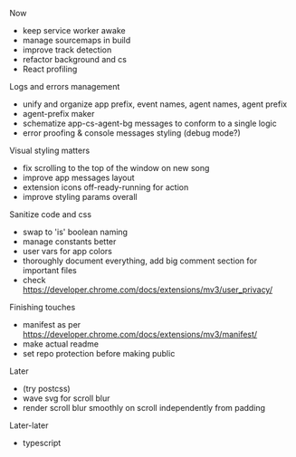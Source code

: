 Now
* keep service worker awake
* manage sourcemaps in build
* improve track detection
* refactor background and cs
* React profiling


Logs and errors management
* unify and organize app prefix, event names, agent names, agent prefix
* agent-prefix maker
* schematize app-cs-agent-bg messages to conform to a single logic
* error proofing & console messages styling (debug mode?)

Visual styling matters
* fix scrolling to the top of the window on new song
* improve app messages layout
* extension icons off-ready-running for action
* improve styling params overall

Sanitize code and css
 * swap to 'is' boolean naming
 * manage constants better
 * user vars for app colors
 * thoroughly document everything, add big comment section for important files
 * check https://developer.chrome.com/docs/extensions/mv3/user_privacy/

Finishing touches
* manifest as per https://developer.chrome.com/docs/extensions/mv3/manifest/
* make actual readme
* set repo protection before making public

Later
* (try postcss)
* wave svg for scroll blur
* render scroll blur smoothly on scroll independently from padding

Later-later
* typescript